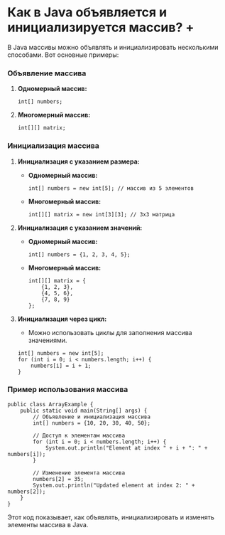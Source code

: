 # Как в Java объявляется и инициализируется массив? +

В Java массивы можно объявлять и инициализировать несколькими способами. Вот основные примеры:

### Объявление массива

1. **Одномерный массив:**
   ```
   int[] numbers;
   ```

2. **Многомерный массив:**
   ```
   int[][] matrix;
   ```

### Инициализация массива

1. **Инициализация с указанием размера:**
    - **Одномерный массив:**
      ```
      int[] numbers = new int[5]; // массив из 5 элементов
      ```

    - **Многомерный массив:**
      ```
      int[][] matrix = new int[3][3]; // 3x3 матрица
      ```

2. **Инициализация с указанием значений:**
    - **Одномерный массив:**
      ```
      int[] numbers = {1, 2, 3, 4, 5};
      ```

    - **Многомерный массив:**
      ```
      int[][] matrix = {
          {1, 2, 3},
          {4, 5, 6},
          {7, 8, 9}
      };
      ```

3. **Инициализация через цикл:**
    - Можно использовать циклы для заполнения массива значениями.
   ```
   int[] numbers = new int[5];
   for (int i = 0; i < numbers.length; i++) {
       numbers[i] = i + 1;
   }
   ```

### Пример использования массива

```
public class ArrayExample {
    public static void main(String[] args) {
        // Объявление и инициализация массива
        int[] numbers = {10, 20, 30, 40, 50};

        // Доступ к элементам массива
        for (int i = 0; i < numbers.length; i++) {
            System.out.println("Element at index " + i + ": " + numbers[i]);
        }

        // Изменение элемента массива
        numbers[2] = 35;
        System.out.println("Updated element at index 2: " + numbers[2]);
    }
}
```

Этот код показывает, как объявлять, инициализировать и изменять элементы массива в Java.